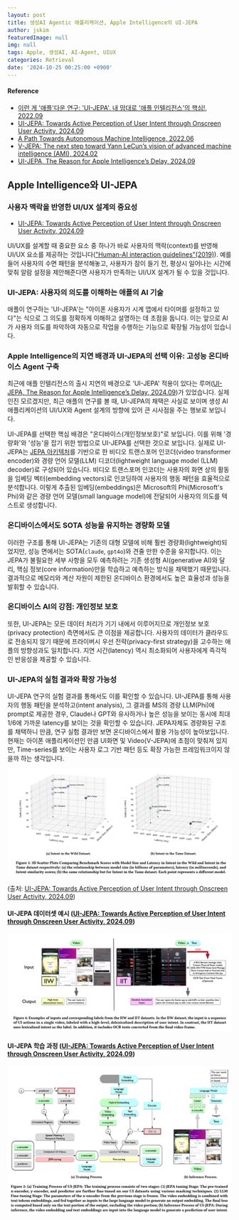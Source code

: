 ```yaml
---
layout: post
title: 생성AI Agentic 애플리케이션, Apple Intelligence의 UI-JEPA
author: jskim
featuredImage: null
img: null
tags: Apple, 생성AI, AI-Agent, UIUX
categories: Retrieval
date: '2024-10-25 00:25:00 +0900'
---
```


#### Reference
- [이런 게 '애플'다운 연구: 'UI-JEPA', 내 맘대로 '애플 인텔리전스'의 핵심!, 2022.09](https://turingpost.co.kr/p/ui-jepa-apple-intelligence)
- [UI-JEPA: Towards Active Perception of User Intent through Onscreen User Activity, 2024.09](https://machinelearning.apple.com/research/ui-intent)
- [A Path Towards Autonomous Machine Intelligence, 2022.06](https://openreview.net/pdf?id=BZ5a1r-kVsf)
- [V-JEPA: The next step toward Yann LeCun’s vision of advanced machine intelligence (AMI), 2024.02](https://ai.meta.com/blog/v-jepa-yann-lecun-ai-model-video-joint-embedding-predictive-architecture/)
- [UI-JEPA, The Reason for Apple Intelligence’s Delay, 2024.09](https://medium.com/@ignacio.de.gregorio.noblejas/ui-jepa-the-reason-for-apple-intelligences-delay-4915f319095a)


## Apple Intelligence와 UI-JEPA

### 사용자 맥락을 반영한 UI/UX 설계의 중요성

- [UI-JEPA: Towards Active Perception of User Intent through Onscreen User Activity, 2024.09](https://machinelearning.apple.com/research/ui-intent)

UI/UX를 설계할 때 중요한 요소 중 하나가 바로 사용자의 맥락(context)를 반영해 UI/UX 요소를 제공하는 것입니다(["Human-AI interaction guidelines"(2019)](https://www.microsoft.com/en-us/research/uploads/prod/2020/01/HAI_Guidelines_AAAI_Tutorial_2020_distribution.pdf)). 예를 들어 사용자의 수면 패턴을 분석해놓고, 사용자가 잠이 들기 전, 평상시 일어나는 시간에 맞춰 알람 설정을 제안해준다면 사용자가 만족하는 UI/UX 설계가 될 수 있을 것입니다.

### UI-JEPA: 사용자의 의도를 이해하는 애플의 AI 기술

애플이 연구하는 'UI-JEPA'는 "아이폰 사용자가 시계 앱에서 타이머를 설정하고 있다"는 식으로 그 의도를 정확하게 이해하고 설명하는 데 초점을 둡니다. 이는 앞으로 AI가 사용자 의도를 파악하여 자동으로 작업을 수행하는 기능으로 확장될 가능성이 있습니다.

### Apple Intelligence의 지연 배경과 UI-JEPA의 선택 이유: 고성능 온디바이스 Agent 구축

최근에 애플 인텔리전스의 출시 지연의 배경으로 'UI-JEPA' 적용이 있다는 루머([UI-JEPA, The Reason for Apple Intelligence’s Delay, 2024.09](https://medium.com/@ignacio.de.gregorio.noblejas/ui-jepa-the-reason-for-apple-intelligences-delay-4915f319095a))가 있었습니다. 실제인진 모르겠지만, 최근 애플의 연구를 볼 때, UI-JEPA의 채택은 사실로 보이며 생성 AI 애플리케이션의 UI/UX와 Agent 설계의 방향에 있어 큰 시사점을 주는 행보로 보입니다.

UI-JEPA를 선택한 핵심 배경은 "온디바이스(개인정보보호)"로 보입니다. 이를 위해 '경량화'와 '성능'을 잡기 위한 방법으로 UI-JEPA를 선택한 것으로 보입니다. 
실제로 UI-JEPA는 [JEPA 아키텍처](https://openreview.net/pdf?id=BZ5a1r-kVsf)를 기반으로 한 비디오 트랜스포머 인코더(video transformer encoder)와 경량 언어 모델(LLM) 디코더(lightweight language model (LLM) decoder)로 구성되어 있습니다. 비디오 트랜스포머 인코더는 사용자의 화면 상의 활동을 임베딩 벡터(embedding vectors)로 인코딩하여 사용자의 행동 패턴을 효율적으로 분석합니다. 이렇게 추출된 임베딩(embeddings)은 Microsoft의 Phi(Microsoft's Phi)와 같은 경량 언어 모델(small language model)에 전달되어 사용자의 의도를 텍스트로 생성합니다.

### 온디바이스에서도 SOTA 성능을 유지하는 경량화 모델

이러한 구조를 통해 UI-JEPA는 기존의 대형 모델에 비해 훨씬 경량화(lightweight)되었지만, 성능 면에서는 SOTA(`claude`, `gpt4o`)와 견줄 만한 수준을 유지합니다. 이는 JEPA가 불필요한 세부 사항을 모두 예측하려는 기존 생성형 AI(generative AI)와 달리, 핵심 정보(core information)만을 학습하고 예측하는 방식을 채택했기 때문입니다. 결과적으로 메모리와 계산 자원이 제한된 온디바이스 환경에서도 높은 효율성과 성능을 발휘할 수 있습니다.

### 온디바이스 AI의 강점: 개인정보 보호

또한, UI-JEPA는 모든 데이터 처리가 기기 내에서 이루어지므로 개인정보 보호(privacy protection) 측면에서도 큰 이점을 제공합니다. 사용자의 데이터가 클라우드로 전송되지 않기 때문에 프라이버시 우선 전략(privacy-first strategy)을 고수하는 애플의 방향성과도 일치합니다. 지연 시간(latency) 역시 최소화되어 사용자에게 즉각적인 반응성을 제공할 수 있습니다.

### UI-JEPA의 실험 결과와 확장 가능성

UI-JEPA 연구의 실험 결과를 통해서도 이를 확인할 수 있습니다.
UI-JEPA를 통해 사용자의 행동 패턴을 분석하고(intent analysis), 그 결과를 MS의 경량 LLM(Phi)에 prompt로 제공한 경우, Claude나 GPT와 유사하거나 높은 성능을 보이는 동시에 최대 1/6에 가까운 latency를 보이는 것을 확인할 수 있습니다. JEPA자체도 경량화된 구조를 채택하니 만큼, 연구 실험 결과만 보면 온디바이스에서 활용 가능성이 높아보입니다. 현재는 아이폰 애플리케이션인 만큼 UI화면 및 Video(V-JEPA)에 초점이 맞춰져 있지만, Time-series를 보이는 사용자 로그 기반 패턴 등도 확장 가능한 프레임워크이지 않을까 하는 생각입니다.

<img src="../assets/img/genai_ux/UI_JEPA_PERFORMANCE.png" alt="Wrong Path">

(출처: [UI-JEPA: Towards Active Perception of User Intent through Onscreen User Activity, 2024.09](https://machinelearning.apple.com/research/ui-intent))

#### UI-JEPA 데이터셋 예시 ([UI-JEPA: Towards Active Perception of User Intent through Onscreen User Activity, 2024.09](https://machinelearning.apple.com/research/ui-intent))

<img src="../assets/img/genai_ux/UI_JEPA_dataset.png" alt="Wrong Path">

#### UI-JEPA 학습 과정 ([UI-JEPA: Towards Active Perception of User Intent through Onscreen User Activity, 2024.09](https://machinelearning.apple.com/research/ui-intent))

<img src="../assets/img/genai_ux/UI_JEPA_TRAIN_PROCESS.png" alt="Wrong Path">